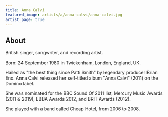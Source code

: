 ```yaml
---
title: Anna Calvi
featured_image: artists/a/anna-calvi/anna-calvi.jpg
artist_page: true
---
```

## About

British singer, songwriter, and recording artist. 

Born: 24 September 1980 in Twickenham, London, England, UK. 

Hailed as "the best thing since Patti Smith" by legendary producer Brian Eno. Anna Calvi released her self-titled album "Anna Calvi" (2011) on the Domino label. 

She was nominated for the BBC Sound Of 2011 list, Mercury Music Awards (2011 & 2019), EBBA Awards 2012, and BRIT Awards (2012). 

She played with a band called Cheap Hotel, from 2006 to 2008. 

